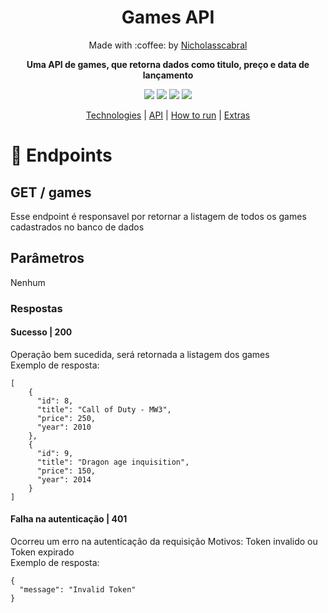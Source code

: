 <h1 align="center"> Games API </h1>

<p align="center">
  Made with :coffee: by <a href="https://www.linkedin.com/in/nicholas-cabral-dos-anjos-13b3981a7/" target="_blank"> Nicholasscabral </a> 
</p>

__<p align="center">Uma API de games, que retorna dados como titulo, preço e data de lançamento</p>__

<p align="center">
  <img src="https://img.shields.io/github/last-commit/nicholasscabral/GamesAPI"> 
  <img src="https://img.shields.io/github/languages/top/nicholasscabral/GamesAPI"> 
  <img src="https://img.shields.io/github/languages/count/nicholasscabral/GamesAPI"> 
  <img src="https://img.shields.io/github/repo-size/nicholasscabral/GamesAPI"> 
</p>

<div align="center">

  [Technologies](#construction_worker-built-with) | 
  [API](#globe_with_meridians-api) | 
  [How to run](#triangular_flag_on_post-how-to-run) |
  [Extras](#exclamation-extras) 
  
</div>

# :pushpin: Endpoints
## GET / games
Esse endpoint é responsavel por retornar a listagem de todos os games cadastrados no banco de dados
## Parâmetros
Nenhum
### Respostas 
#### Sucesso | 200
Operação bem sucedida, será retornada a listagem dos games <br>
Exemplo de resposta:
```
[
    {
      "id": 8,
      "title": "Call of Duty - MW3",
      "price": 250,
      "year": 2010
    },
    {
      "id": 9,
      "title": "Dragon age inquisition",
      "price": 150,
      "year": 2014
    }
]
```
#### Falha na autenticação | 401
Ocorreu um erro na autenticação da requisição
Motivos: Token invalido ou Token expirado <br>
Exemplo de resposta:
```
{
  "message": "Invalid Token"
}
```
